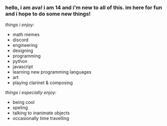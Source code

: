 <!-- i have no idea what to write, and it's painfully obvious. --> 
### hello, i am ava!  i am 14 and i'm new to all of this.  im here for fun and i hope to do some new things!
*things i enjoy:*
- math memes
- discord
- engineering
- designing
- programming
- python
- javascript
- learning new programming languages
- art
- playing clarinet & composing

*things i especially enjoy:*
- being cool
- speling
- talking to inanimate objects
- occasionally time travelling







